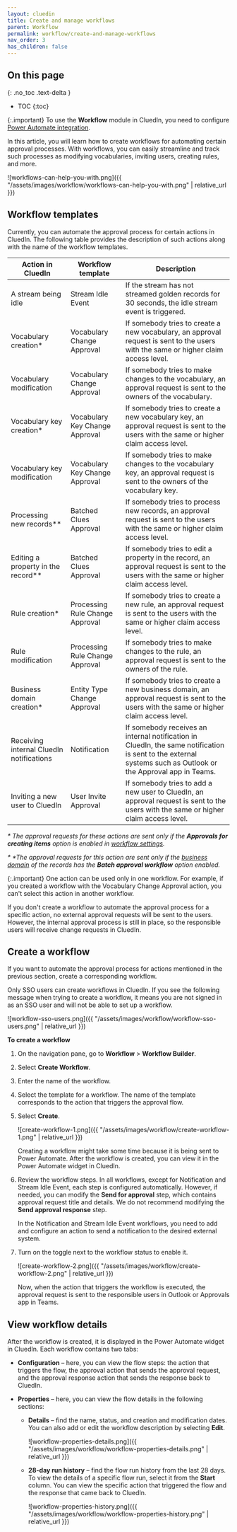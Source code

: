 ```yaml
---
layout: cluedin
title: Create and manage workflows
parent: Workflow
permalink: workflow/create-and-manage-workflows
nav_order: 3
has_children: false
---
```

## On this page
{: .no_toc .text-delta }
- TOC
{:toc}

{:.important}
To use the **Workflow** module in CluedIn, you need to configure [Power Automate integration](/microsoft-integration/power-automate).

In this article, you will learn how to create workflows for automating certain approval processes. With workflows, you can easily streamline and track such processes as modifying vocabularies, inviting users, creating rules, and more.

![workflows-can-help-you-with.png]({{ "/assets/images/workflow/workflows-can-help-you-with.png" | relative_url }})

## Workflow templates

Currently, you can automate the approval process for certain actions in CluedIn. The following table provides the description of such actions along with the name of the workflow templates.

| Action in CluedIn | Workflow template | Description |
|--|--|--|
| A stream being idle | Stream Idle Event | If the stream has not streamed golden records for 30 seconds, the idle stream event is triggered. |
| Vocabulary creation* | Vocabulary Change Approval | If somebody tries to create a new vocabulary, an approval request is sent to the users with the same or higher claim access level. |
| Vocabulary modification | Vocabulary Change Approval | If somebody tries to make changes to the vocabulary, an approval request is sent to the owners of the vocabulary. |
| Vocabulary key creation* | Vocabulary Key Change Approval | If somebody tries to create a new vocabulary key, an approval request is sent to the users with the same or higher claim access level. |
| Vocabulary key modification | Vocabulary Key Change Approval | If somebody tries to make changes to the vocabulary key, an approval request is sent to the owners of the vocabulary key. |
| Processing new records** | Batched Clues Approval | If somebody tries to process new records, an approval request is sent to the users with the same or higher claim access level.
| Editing a property in the record** | Batched Clues Approval | If somebody tries to edit a property in the record, an approval request is sent to the users with the same or higher claim access level.
| Rule creation* | Processing Rule Change Approval | If somebody tries to create a new rule, an approval request is sent to the users with the same or higher claim access level. |
| Rule modification | Processing Rule Change Approval | If somebody tries to make changes to the rule, an approval request is sent to the owners of the rule. |
| Business domain creation* | Entity Type Change Approval | If somebody tries to create a new business domain, an approval request is sent to the users with the same or higher claim access level. |
| Receiving internal CluedIn notifications | Notification | If somebody receives an internal notification in CluedIn, the same notification is sent to the external systems such as Outlook or the Approval app in Teams. |
| Inviting a new user to CluedIn | User Invite Approval | If somebody tries to add a new user to CluedIn, an approval request is sent to the users with the same or higher claim access level. |

_* The approval requests for these actions are sent only if the **Approvals for creating items** option is enabled in [workflow settings](/microsoft-integration/power-automate/configuration-guides)._

_* *The approval requests for this action are sent only if the [business domain](/management/entity-type) of the records has the **Batch approval workflow** option enabled._

{:.important}
One action can be used only in one workflow. For example, if you created a workflow with the Vocabulary Change Approval action, you can't select this action in another workflow.

If you don't create a workflow to automate the approval process for a specific action, no external approval requests will be sent to the users. However, the internal approval process is still in place, so the responsible users will receive change requests in CluedIn.

## Create a workflow

If you want to automate the approval process for actions mentioned in the previous section, create a corresponding workflow.

Only SSO users can create workflows in CluedIn. If you see the following message when trying to create a workflow, it means you are not signed in as an SSO user and will not be able to set up a workflow.

![workflow-sso-users.png]({{ "/assets/images/workflow/workflow-sso-users.png" | relative_url }})

**To create a workflow**

1. On the navigation pane, go to **Workflow** > **Workflow Builder**.

1. Select **Create Workflow**.

1. Enter the name of the workflow.

1. Select the template for a workflow. The name of the template corresponds to the action that triggers the approval flow.

1. Select **Create**.

    ![create-workflow-1.png]({{ "/assets/images/workflow/create-workflow-1.png" | relative_url }})

    Creating a workflow might take some time because it is being sent to Power Automate. After the workflow is created, you can view it in the Power Automate widget in CluedIn.

1. Review the workflow steps. In all workflows, except for Notification and Stream Idle Event, each step is configured automatically. However, if needed, you can modify the **Send for approval** step, which contains approval request title and details. We do not recommend modifying the **Send approval response** step.

    In the Notification and Stream Idle Event workflows, you need to add and configure an action to send a notification to the desired external system.

1. Turn on the toggle next to the workflow status to enable it.

    ![create-workflow-2.png]({{ "/assets/images/workflow/create-workflow-2.png" | relative_url }})

    Now, when the action that triggers the workflow is executed, the approval request is sent to the responsible users in Outlook or Approvals app in Teams.

## View workflow details

After the workflow is created, it is displayed in the Power Automate widget in CluedIn. Each workflow contains two tabs:

- **Configuration** – here, you can view the flow steps: the action that triggers the flow, the approval action that sends the approval request, and the approval response action that sends the response back to CluedIn.

- **Properties** – here, you can view the flow details in the following sections:

    - **Details** – find the name, status, and creation and modification dates. You can also add or edit the workflow description by selecting **Edit**.

        ![workflow-properties-details.png]({{ "/assets/images/workflow/workflow-properties-details.png" | relative_url }})

    - **28-day run history** – find the flow run history from the last 28 days. To view the details of a specific flow run, select it from the **Start** column. You can view the specific action that triggered the flow and the response that came back to CluedIn.

        ![workflow-properties-history.png]({{ "/assets/images/workflow/workflow-properties-history.png" | relative_url }})
